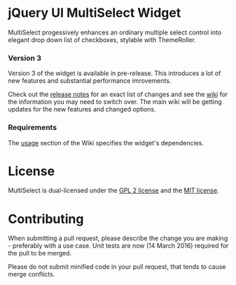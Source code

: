 # jQuery UI MultiSelect Widget

MultiSelect progessively enhances an ordinary multiple select control into elegant drop down list of checkboxes, stylable with ThemeRoller.

### Version 3
Version 3 of the widget is available in pre-release. This introduces a lot of new features and substantial performance imrovements.

Check out the [release notes](https://github.com/ehynds/jquery-ui-multiselect-widget/releases/tag/3.0.0) for an exact list of changes and see the [wiki](https://github.com/ehynds/jquery-ui-multiselect-widget/wiki/Migrating-to-Version-3) for the information you may need to switch over. The main wiki will be getting updates for the new features and changed options.

### Requirements
The [usage](https://github.com/ehynds/jquery-ui-multiselect-widget/wiki/Usage) section of the Wiki specifies the widget's dependencies.

# License

MultiSelect is dual-licensed under the [GPL 2 license](https://github.com/ehynds/jquery-ui-multiselect-widget/blob/master/GPL-LICENSE) and the [MIT license](https://github.com/ehynds/jquery-ui-multiselect-widget/blob/master/MIT-LICENSE).

# Contributing

When submitting a pull request, please describe the change you are making - preferably with a use case. Unit tests are now (14 March 2016) required for the pull to be merged.

Please do not submit minified code in your pull request, that tends to cause merge conflicts.
